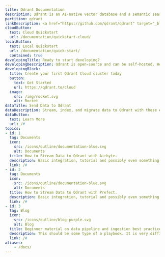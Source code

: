 ```yaml
---
title: Qdrant Documentation
description: Qdrant is an AI-native vector database and a semantic search engine. You can use it to extract meaningful information from unstructured data.
partition: qdrant 
linkDescription: <a href="https://github.com/qdrant/qdrant" target="_blank">Clone this repo now</a> and build a search engine in five minutes.
cloudButton:
  text: Cloud Quickstart
  url: /documentation/quickstart-cloud/
localButton:
  text: Local Quickstart
  url: /documentation/quick-start/
  contained: true
developingTitle: Ready to start developing?
developingDescription: Qdrant is open-source and can be self-hosted. However, the quickest way to get started is with our <a href="https://github.com/qdrant/qdrant_demo/" target="_blank">free tier</a> on Qdrant Cloud. It scales easily and provides an UI where you can interact with data.
developingBlock:
  title: Create your first Qdrant Cloud cluster today
  button:
    text: Get Started
    url: https://qdrant.to/cloud
  image:
    src: /img/rocket.svg
    alt: Rocket
dataTitle: Send Data to Qdrant
dataDescription: Stream, index, and migrate data to Qdrant with these essential tools and strategies.
dataButton:
  text: Learn More
  url: /#
topics:
- id: 1
  tag: Documents
  icon:
    src: /icons/outline/documentation-blue.svg
    alt: Documents
  title: How to Stream Data to Qdrant with Airbyte.
  description: Basic integration, tutorial and possibly even something people can clone as a ready-made pipeline.
  link: /#
- id: 2
  tag: Documents
  icon:
    src: /icons/outline/documentation-blue.svg
    alt: Documents
  title: How to Stream Data to Qdrant with Prefect.
  description: Basic integration, tutorial and possibly even something people can clone as a ready-made pipeline.
  link: /#
- id: 3
  tag: Blog
  icon:
    src: /icons/outline/blog-purple.svg
    alt: Blog
  title: Beginner material on data pipeline and ingestion best practices.
  description: This should be some type of a playbook. It is very difficult to create a catch-all tutorial, but we should somehow try and help people connect to Qdrant from as many locations as possible.
  link: /#
aliases:
    - /docs/
---
```

